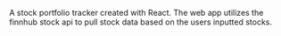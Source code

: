 A stock portfolio tracker created with React. The web app utilizes the finnhub stock api to pull stock data based on the users inputted stocks.
